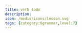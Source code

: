 ```yaml
---
title: verb todo
description: 
icon: /media/icons/lesson.svg
tags: {category:6grammar,level:7}
---
```


